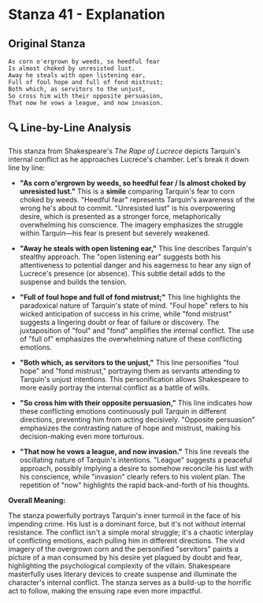 # Stanza 41 - Explanation

## Original Stanza
```
As corn o'ergrown by weeds, so heedful fear
Is almost choked by unresisted lust.
Away he steals with open listening ear,
Full of foul hope and full of fond mistrust;
Both which, as servitors to the unjust,
So cross him with their opposite persuasion,
That now he vows a league, and now invasion.
```

## 🔍 Line-by-Line Analysis
This stanza from Shakespeare's *The Rape of Lucrece* depicts Tarquin's internal conflict as he approaches Lucrece's chamber. Let's break it down line by line:

* **"As corn o'ergrown by weeds, so heedful fear / Is almost choked by unresisted lust."**  This is a **simile** comparing Tarquin's fear to corn choked by weeds.  "Heedful fear" represents Tarquin's awareness of the wrong he's about to commit.  "Unresisted lust" is his overpowering desire, which is presented as a stronger force, metaphorically overwhelming his conscience.  The imagery emphasizes the struggle within Tarquin—his fear is present but severely weakened.

* **"Away he steals with open listening ear,"**  This line describes Tarquin's stealthy approach.  The "open listening ear" suggests both his attentiveness to potential danger and his eagerness to hear any sign of Lucrece's presence (or absence).  This subtle detail adds to the suspense and builds the tension.

* **"Full of foul hope and full of fond mistrust;"** This line highlights the paradoxical nature of Tarquin's state of mind. "Foul hope" refers to his wicked anticipation of success in his crime, while "fond mistrust" suggests a lingering doubt or fear of failure or discovery.  The juxtaposition of "foul" and "fond" amplifies the internal conflict.  The use of "full of" emphasizes the overwhelming nature of these conflicting emotions.

* **"Both which, as servitors to the unjust,"** This line personifies "foul hope" and "fond mistrust," portraying them as servants attending to Tarquin's unjust intentions.  This personification allows Shakespeare to more easily portray the internal conflict as a battle of wills.

* **"So cross him with their opposite persuasion,"** This line indicates how these conflicting emotions continuously pull Tarquin in different directions, preventing him from acting decisively. "Opposite persuasion" emphasizes the contrasting nature of hope and mistrust, making his decision-making even more torturous.

* **"That now he vows a league, and now invasion."** This line reveals the oscillating nature of Tarquin's intentions.  "League" suggests a peaceful approach, possibly implying a desire to somehow reconcile his lust with his conscience, while "invasion" clearly refers to his violent plan. The repetition of "now" highlights the rapid back-and-forth of his thoughts.


**Overall Meaning:**

The stanza powerfully portrays Tarquin's inner turmoil in the face of his impending crime.  His lust is a dominant force, but it's not without internal resistance. The conflict isn't a simple moral struggle; it's a chaotic interplay of conflicting emotions, each pulling him in different directions.  The vivid imagery of the overgrown corn and the personified "servitors" paints a picture of a man consumed by his desire yet plagued by doubt and fear, highlighting the psychological complexity of the villain.  Shakespeare masterfully uses literary devices to create suspense and illuminate the character's internal conflict.  The stanza serves as a build-up to the horrific act to follow, making the ensuing rape even more impactful.
